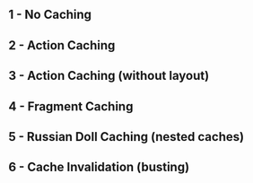 
## 1 - No Caching

## 2 - Action Caching

## 3 - Action Caching (without layout)

## 4 - Fragment Caching

## 5 - Russian Doll Caching (nested caches)

## 6 - Cache Invalidation (busting)
